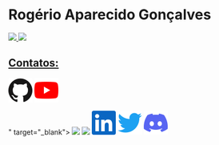 # Rogério Aparecido Gonçalves



<div>
<a href="https://github.com/rogerioag">
<img height="180em" src="https://github-readme-stats.vercel.app/api/top-langs/?username=rogerioag&layout=compact&langs_count=7&theme=dracula"/>
<img height="180em" src="https://github-readme-stats.vercel.app/api?username=rogerioag&show_icons=true&theme=dracula&include_all_commits=true&count_private=true"/>
</div>
  
## Contatos:

<div>
<a href="https://github.com/rogerioag"><img alt="GitHub" title="GitHub" height="48" width="48" src="assets/github.svg"></a>
<a href="https://youtube.com/@rogeriorag"><img alt="YouTube" title="YouTube" height="48" width="48" src="assets/youtube.svg"></a></a>
</p>" target="_blank"></a>
<a href="https://instagram.com/rogeriorag" target="_blank"><img src="https://img.shields.io/badge/-Instagram-%23E4405F?style=for-the-badge&logo=instagram&logoColor=white" target="_blank"></a>
<!--<a href="https://www.twitch.tv/seu-usuário-aqui" target="_blank"><img src="https://img.shields.io/badge/Twitch-9146FF?style=for-the-badge&logo=twitch&logoColor=white" target="_blank"></a>-->
<a href = "mailto:rogerio.rag@gmail.com"><img src="https://img.shields.io/badge/Gmail-D14836?style=for-the-badge&logo=gmail&logoColor=white" target="_blank"></a>
<a href="https://www.linkedin.com/in/rogerioag"><img alt="LinkedIn" title="LinkedIn" height="48" width="48" src="assets/linkedin.svg" target="_blank"></a>
<a href="https://twitter.com/rogeriorag"><img alt="Twitter" title="Twitter" height="48" width="48" src="assets/twitter.svg"></a>
<a href="https://discord.com/channels/@me/768481177936855040"><img alt="Discord" title="Discord" height="48" width="48" src="assets/discord.svg"></a>
</div>
